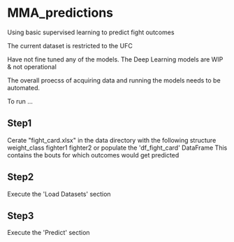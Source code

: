 # MMA_predictions
Using basic supervised learning to predict fight outcomes

The current dataset is restricted to the UFC

Have not fine tuned any of the models.
The Deep Learning models are WIP & not operational

The overall proecss of acquiring data and running the models needs to be automated.  

To run ...

## Step1
Cerate "fight_card.xlsx" in the data directory with the following structure
weight_class      fighter1    fighter2
or populate the 'df_fight_card' DataFrame
This contains the bouts for which outcomes would get predicted

## Step2
Execute the 'Load Datasets' section

## Step3
Execute the 'Predict' section
